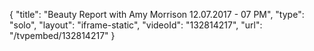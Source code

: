 {
    "title": "Beauty Report with Amy Morrison 12.07.2017 - 07 PM",
    "type": "solo",
    "layout": "iframe-static",
    "videoId": "132814217",
    "url": "\/tvpembed\/132814217"
}